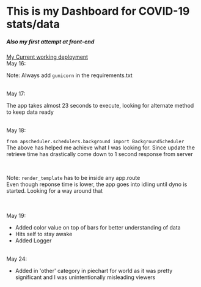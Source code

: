 # This is my Dashboard for COVID-19 stats/data

##### Also my first attempt at front-end
<a href = "https://covid-19-website-daily.herokuapp.com/">My Current working deployment </a>
<br>May 16:<br>
<p>Note: Always add <code>gunicorn</code> in the requirements.txt </p>
<br>May 17:<br>
<p>The app takes almost 23 seconds to execute, looking for alternate method to keep data ready</p>
<br>May 18:<br>
<p><code>from apscheduler.schedulers.background import BackgroundScheduler</code><br>
The above has helped me achieve what I was looking for. Since update the retrieve time has drastically 
come down to 1 second response from server</p><br><p>Note: <code>render_template</code> has to be inside any app.route<br>
Even though reponse time is lower, the app goes into idling until dyno is started. Looking for a way around that</p>
<br>
<br>May 19:<br>
<p>
<ul>
    <li>Added color value on top of bars for better understanding of data</li>
    <li>Hits self to stay awake</li>
    <li>Added Logger</li> 
</ul></p>
<br>May 24:<br>
<p>
<ul>
    <li>Added in 'other' category in piechart for world as it was pretty significant and I was unintentionally misleading viewers</li>
</ul></p>
